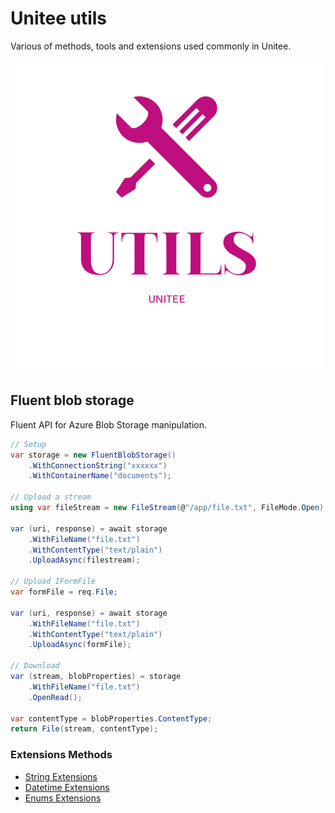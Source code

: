 # Unitee utils

Various of methods, tools and extensions used commonly in Unitee.

![logo](./docs/logo/logo.png)

## Fluent blob storage

Fluent API for Azure Blob Storage manipulation.

```cs
// Setup
var storage = new FluentBlobStorage()
    .WithConnectionString("xxxxxx")
    .WithContainerName("documents");

// Upload a stream
using var fileStream = new FileStream(@"/app/file.txt", FileMode.Open);

var (uri, response) = await storage
    .WithFileName("file.txt")
    .WithContentType("text/plain")
    .UploadAsync(filestream);

// Upload IFormFile
var formFile = req.File;

var (uri, response) = await storage
    .WithFileName("file.txt")
    .WithContentType("text/plain")
    .UploadAsync(formFile);

// Download
var (stream, blobProperties) = storage
    .WithFileName("file.txt")
    .OpenRead();

var contentType = blobProperties.ContentType;
return File(stream, contentType);

```

### Extensions Methods

- [String Extensions](./docs/StringExtensions.md)
- [Datetime Extensions](./docs/DatetimeExtensions.md)
- [Enums Extensions](./docs/EnumsExtensions.md)





